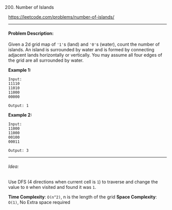200. Number of Islands

https://leetcode.com/problems/number-of-islands/

---

#### Problem Description:

Given a 2d grid map of `'1'`s (land) and `'0'`s (water), count the number of islands. An island is surrounded by water and is formed by connecting adjacent lands horizontally or vertically. You may assume all four edges of the grid are all surrounded by water.

**Example 1:**

```
Input:
11110
11010
11000
00000

Output: 1
```

**Example 2:**

```
Input:
11000
11000
00100
00011

Output: 3
```

---

###### Idea:

Use DFS (4 directions when current cell is `1`) to traverse and change the value to `0` when visited and found it was `1`.

**Time Complexity**: `O(n^2)`, n is the length of the grid
**Space Complexity**: `O(1)`, No Extra space required
